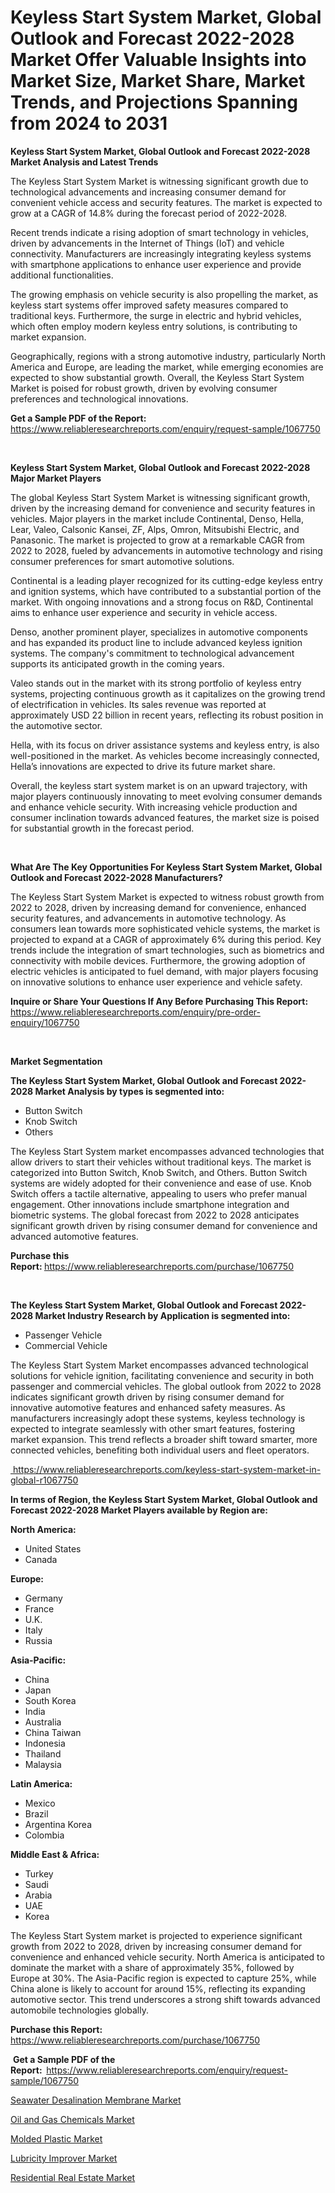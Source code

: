 <p><h1>Keyless Start System Market, Global Outlook and Forecast 2022-2028 Market Offer Valuable Insights into Market Size, Market Share, Market Trends, and Projections Spanning from 2024 to 2031</h1></p><p><strong>Keyless Start System Market, Global Outlook and Forecast 2022-2028 Market Analysis and Latest Trends</strong></p>
<p><p>The Keyless Start System Market is witnessing significant growth due to technological advancements and increasing consumer demand for convenient vehicle access and security features. The market is expected to grow at a CAGR of 14.8% during the forecast period of 2022-2028. </p><p>Recent trends indicate a rising adoption of smart technology in vehicles, driven by advancements in the Internet of Things (IoT) and vehicle connectivity. Manufacturers are increasingly integrating keyless systems with smartphone applications to enhance user experience and provide additional functionalities. </p><p>The growing emphasis on vehicle security is also propelling the market, as keyless start systems offer improved safety measures compared to traditional keys. Furthermore, the surge in electric and hybrid vehicles, which often employ modern keyless entry solutions, is contributing to market expansion. </p><p>Geographically, regions with a strong automotive industry, particularly North America and Europe, are leading the market, while emerging economies are expected to show substantial growth. Overall, the Keyless Start System Market is poised for robust growth, driven by evolving consumer preferences and technological innovations.</p></p>
<p><strong>Get a Sample PDF of the Report:&nbsp;</strong> <a href="https://www.reliableresearchreports.com/enquiry/request-sample/1067750">https://www.reliableresearchreports.com/enquiry/request-sample/1067750</a></p>
<p>&nbsp;</p>
<p><strong>Keyless Start System Market, Global Outlook and Forecast 2022-2028 Major Market Players</strong></p>
<p><p>The global Keyless Start System Market is witnessing significant growth, driven by the increasing demand for convenience and security features in vehicles. Major players in the market include Continental, Denso, Hella, Lear, Valeo, Calsonic Kansei, ZF, Alps, Omron, Mitsubishi Electric, and Panasonic. The market is projected to grow at a remarkable CAGR from 2022 to 2028, fueled by advancements in automotive technology and rising consumer preferences for smart automotive solutions.</p><p>Continental is a leading player recognized for its cutting-edge keyless entry and ignition systems, which have contributed to a substantial portion of the market. With ongoing innovations and a strong focus on R&D, Continental aims to enhance user experience and security in vehicle access.</p><p>Denso, another prominent player, specializes in automotive components and has expanded its product line to include advanced keyless ignition systems. The company's commitment to technological advancement supports its anticipated growth in the coming years.</p><p>Valeo stands out in the market with its strong portfolio of keyless entry systems, projecting continuous growth as it capitalizes on the growing trend of electrification in vehicles. Its sales revenue was reported at approximately USD 22 billion in recent years, reflecting its robust position in the automotive sector.</p><p>Hella, with its focus on driver assistance systems and keyless entry, is also well-positioned in the market. As vehicles become increasingly connected, Hella’s innovations are expected to drive its future market share.</p><p>Overall, the keyless start system market is on an upward trajectory, with major players continuously innovating to meet evolving consumer demands and enhance vehicle security. With increasing vehicle production and consumer inclination towards advanced features, the market size is poised for substantial growth in the forecast period.</p></p>
<p>&nbsp;</p>
<p><strong>What Are The Key Opportunities For Keyless Start System Market, Global Outlook and Forecast 2022-2028 Manufacturers?</strong></p>
<p><p>The Keyless Start System Market is expected to witness robust growth from 2022 to 2028, driven by increasing demand for convenience, enhanced security features, and advancements in automotive technology. As consumers lean towards more sophisticated vehicle systems, the market is projected to expand at a CAGR of approximately 6% during this period. Key trends include the integration of smart technologies, such as biometrics and connectivity with mobile devices. Furthermore, the growing adoption of electric vehicles is anticipated to fuel demand, with major players focusing on innovative solutions to enhance user experience and vehicle safety.</p></p>
<p><strong>Inquire or Share Your Questions If Any Before Purchasing This Report:</strong> <a href="https://www.reliableresearchreports.com/enquiry/pre-order-enquiry/1067750">https://www.reliableresearchreports.com/enquiry/pre-order-enquiry/1067750</a></p>
<p>&nbsp;</p>
<p><strong>Market Segmentation</strong></p>
<p><strong>The Keyless Start System Market, Global Outlook and Forecast 2022-2028 Market Analysis by types is segmented into:</strong></p>
<p><ul><li>Button Switch</li><li>Knob Switch</li><li>Others</li></ul></p>
<p><p>The Keyless Start System market encompasses advanced technologies that allow drivers to start their vehicles without traditional keys. The market is categorized into Button Switch, Knob Switch, and Others. Button Switch systems are widely adopted for their convenience and ease of use. Knob Switch offers a tactile alternative, appealing to users who prefer manual engagement. Other innovations include smartphone integration and biometric systems. The global forecast from 2022 to 2028 anticipates significant growth driven by rising consumer demand for convenience and advanced automotive features.</p></p>
<p><strong>Purchase this Report:&nbsp;</strong><a href="https://www.reliableresearchreports.com/purchase/1067750">https://www.reliableresearchreports.com/purchase/1067750</a></p>
<p>&nbsp;</p>
<p><strong>The Keyless Start System Market, Global Outlook and Forecast 2022-2028 Market Industry Research by Application is segmented into:</strong></p>
<p><ul><li>Passenger Vehicle</li><li>Commercial Vehicle</li></ul></p>
<p><p>The Keyless Start System Market encompasses advanced technological solutions for vehicle ignition, facilitating convenience and security in both passenger and commercial vehicles. The global outlook from 2022 to 2028 indicates significant growth driven by rising consumer demand for innovative automotive features and enhanced safety measures. As manufacturers increasingly adopt these systems, keyless technology is expected to integrate seamlessly with other smart features, fostering market expansion. This trend reflects a broader shift toward smarter, more connected vehicles, benefiting both individual users and fleet operators.</p></p>
<p><a href="https://www.reliableresearchreports.com/keyless-start-system-market-in-global-r1067750">&nbsp;https://www.reliableresearchreports.com/keyless-start-system-market-in-global-r1067750</a></p>
<p><strong>In terms of Region, the Keyless Start System Market, Global Outlook and Forecast 2022-2028 Market Players available by Region are:</strong></p>
<p>
    <p> <strong> North America: </strong>
        <ul>
            <li>United States</li>
            <li>Canada</li>
        </ul>
        </p> 
    <p> <strong> Europe: </strong>
        <ul>
            <li>Germany</li>
            <li>France</li>
            <li>U.K.</li>
            <li>Italy</li>
            <li>Russia</li>
        </ul>
        </p> 
    <p> <strong> Asia-Pacific: </strong>
        <ul>
            <li>China</li>
            <li>Japan</li>
            <li>South Korea</li>
            <li>India</li>
            <li>Australia</li>
            <li>China Taiwan</li>
            <li>Indonesia</li>
            <li>Thailand</li>
            <li>Malaysia</li>
        </ul>
        </p> 
    <p> <strong> Latin America: </strong>
        <ul>
            <li>Mexico</li>
            <li>Brazil</li>
            <li>Argentina Korea</li>
            <li>Colombia</li>
        </ul>
        </p> 
    <p> <strong> Middle East & Africa: </strong>
        <ul>
            <li>Turkey</li>
            <li>Saudi</li>
            <li>Arabia</li>
            <li>UAE</li>
            <li>Korea</li>
        </ul>
    </p>
    </p>
<p><p>The Keyless Start System market is projected to experience significant growth from 2022 to 2028, driven by increasing consumer demand for convenience and enhanced vehicle security. North America is anticipated to dominate the market with a share of approximately 35%, followed by Europe at 30%. The Asia-Pacific region is expected to capture 25%, while China alone is likely to account for around 15%, reflecting its expanding automotive sector. This trend underscores a strong shift towards advanced automobile technologies globally.</p></p>
<p><strong>Purchase this Report: </strong><a href="https://www.reliableresearchreports.com/purchase/1067750">https://www.reliableresearchreports.com/purchase/1067750</a></p>
<p>&nbsp;<strong>Get a Sample PDF of the Report:&nbsp;&nbsp;</strong><a href="https://www.reliableresearchreports.com/enquiry/request-sample/1067750">https://www.reliableresearchreports.com/enquiry/request-sample/1067750</a></p>
<p><strong></strong></p>
<p><p><a href="https://issuu.com/reportprime-2/docs/seawater-desalination-membrane-mark_bb63bb89a26d85">Seawater Desalination Membrane Market</a></p><p><a href="https://medium.com/@shalongzda/the-oil-and-gas-chemicals-market-prioritizes-cost-control-and-efficiency-enhancement-5a731ad2bc45">Oil and Gas Chemicals Market</a></p><p><a href="https://medium.com/@shalongzda/the-global-molded-plastic-market-is-projected-to-experience-an-annual-growth-rate-of-10-2-de12cbfa042b">Molded Plastic Market</a></p><p><a href="https://issuu.com/reportprime-2/docs/lubricity-improver-market-size-2030_6c11b50c580923">Lubricity Improver Market</a></p><p><a href="https://www.linkedin.com/pulse/residential-real-estate-market-size-growing-cagr-55-report-8wzbf?trackingId=JbyItb8dTpitBo1RGLZKzA%3D%3D">Residential Real Estate Market</a></p></p>